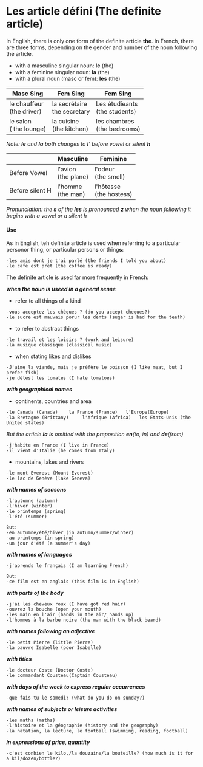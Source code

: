 # Les article défini (The definite article)
In English, there is only one form of the definite article **the**. In French, there are three forms, depending on the gender and number of the noun following the article.

 - with a masculine singular noun:  **le** (the)
 - with a feminine singular noun:  **la** (the)
 - with a plural noun (masc or fem): **les** (the)

|Masc Sing| Fem Sing | Fem Sing |
|------------|------------|-------|
|le chauffeur<br/>(the driver)|la secrétaire<br/>the secretary|Les étudieants<br/>(the students)|
|le salon<br/> ( the lounge)|la cuisine <br/> (the kitchen) |les chambres<br/>(the bedrooms)|

*Note: **le** and **la** both changes to **l'** before vowel or silent **h***

|  | Masculine|Feminine|
|--|--|--|
| Before Vowel | l'avion<br/>(the plane) |l'odeur<br/>(the smell)|
| Before silent H| l'homme<br/>(the man) |l'hôtesse<br/>(the hostess)|

*Pronunciation: the **s** of the **les** is pronounced **z** when the noun following it begins with a vowel or a silent h*

#### Use

As in English, teh definite article is used when referring to a particular personor thing, or particular person**s** or thing**s**:

```
-les amis dont je t'ai parlé (the friends I told you about)
-le café est prêt (the coffee is ready)
```

The definite article is used far more frequently in French: 

***when the noun is useed in a general sense***
- refer to all things of a kind
```
-vous acceptez les chéques ? (do you accept cheques?)
-le sucre est mauvais porur les dents (sugar is bad for the teeth)
```
- to refer to abstract things
```
-le travail et les loisirs ? (work and leisure)
-la musique classique (classical music)
```
- when stating likes and dislikes
```
-J'aime la viande, mais je préfère le poisson (I like meat, but I prefer fish)
-je détest les tomates (I hate tomatoes)
```
***with geographical names***
- continents, countries and area
```
-le Canada (Canada)    la France (France)   l'Europe(Europe) 
-la Bretagne (Brittany)     l'Afrique (Africa)   les Etats-Unis (the United states)
```
*But the article **la** is omitted with the preposition **en**(to, in) and **de**(from)*
```
-j'habite en France (I live in France)
-il vient d'Italie (he comes from Italy)
```
- mountains, lakes and rivers
```
-le mont Everest (Mount Everest)
-le lac de Genéve (lake Geneva)
```
***with names of seasons***
```
-l'automne (autumn)
-l'hiver (winter)
-le printemps (spring)
-l'été (summer)
```

```
But: 
-en autumne/été/hiver (in autumn/summer/winter)
-au printemps (in spring)
-un jour d'été (a summer's day)
```
***with names of languages***
```
-j'aprends le français (I am learning French)
```
```
But: 
-ce film est en anglais (this film is in English)
```
***with parts of the body***
```
-j'ai les cheveux roux (I have got red hair)
-ouvrez la bouche (open your mouth)
-les main en l'air (hands in the air/ hands up)
-l'hommes à la barbe noire (the man with the black beard)
```
***with names following an adjective***
```
-le petit Pierre (little Pierre)
-la pauvre Isabelle (poor Isabelle)
```
***with titles***
```
-le docteur Coste (Doctor Coste)
-le commandant Cousteau(Captain Cousteau)
```
***with days of the week to express regular occurrences***
```
-que fais-tu le samedi? (what do you do on sunday?)
```
***with names of subjects or leisure activities***
```
-les maths (maths)
-l'histoire et la géographie (history and the geography)
-la natation, la lecture, le football (swimming, reading, football)
```
***in expressions of price, quantity***
```
-c'est conbien le kilo,/la douzaine/la bouteille? (how much is it for a kil/dozen/bottle?)
```


